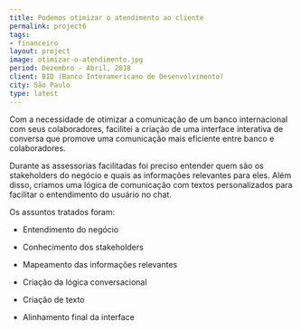 ```yaml
---
title: Podemos otimizar o atendimento ao cliente
permalink: project6
tags:
- financeiro
layout: project
image: otimizar-o-atendimento.jpg
period: Dezembro - Abril, 2018
client: BID (Banco Interamericano de Desenvolvimento)
city: São Paulo
type: latest
---
```


Com a necessidade de otimizar a comunicação de um banco internacional com seus colaboradores, facilitei a criação de uma interface interativa de conversa que promove uma comunicação mais eficiente entre banco e colaboradores.

Durante as assessorias facilitadas foi preciso entender quem são os stakeholders do negócio e quais as informações relevantes para eles. Além disso, criamos uma lógica de comunicação com textos personalizados para facilitar o entendimento do usuário no chat.

Os assuntos tratados foram:

-	Entendimento do negócio

-	Conhecimento dos stakeholders

-	Mapeamento das informações relevantes

-	Criação da lógica conversacional

-	Criação de texto

-	Alinhamento final da interface

